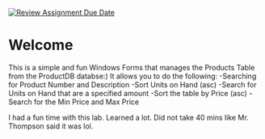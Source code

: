 [![Review Assignment Due Date](https://classroom.github.com/assets/deadline-readme-button-24ddc0f5d75046c5622901739e7c5dd533143b0c8e959d652212380cedb1ea36.svg)](https://classroom.github.com/a/CyfNgrr2)

# Welcome 


This is a simple and fun Windows Forms that manages the Products Table from the ProductDB databse:) It allows you to do the following:
-Searching for Product Number and Description
-Sort Units on Hand (asc)
-Search for Units on Hand that are a specified amount
-Sort the table by Price (asc)
-Search for the Min Price and Max Price

I had a fun time with this lab. Learned a lot. Did not take 40 mins like Mr. Thompson said it was lol. 
